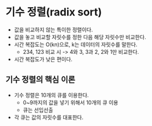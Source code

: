 # 기수 정렬(radix sort)
- 값을 비교하지 않는 특이한 정렬이다.
- 값을 놓고 비교할 자릿수를 정한 다음 해당 자릿수만 비교한다.
- 시간 복잡도는 O(kn)으로, k는 데이터의 자릿수를 말한다.
	- 234, 123 비교 시 -> 4와 3, 3과 2, 2와 1만 비교한다.
- 시간 복잡도가 낮은 편이다.

## 기수 정렬의 핵심 이론
- 기수 정렬은 10개의 큐를 이용한다.
	- 0~9까지의 값을 넣기 위해서 10개의 큐 이용
	- 큐는 선입선출
- 각 큐는 값의 자릿수를 대표한다.

